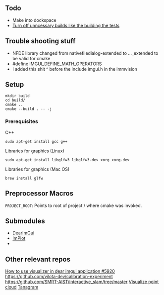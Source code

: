 ## Todo
- Make into dockspace
- [Turn off unncessary builds like the building the tests](https://gist.github.com/UnaNancyOwen/acfc71de5b157d2ba22c090b420030e4)

## Trouble shooting stuff
- NFDE library changed from nativefiledialog-extended to ..._extended to be valid for cmake
- #define IMGUI_DEFINE_MATH_OPERATORS
- I added this shit ^ before the include imgui.h in the immvision
## Setup
```
mkdir build
cd build/
cmake ..
cmake --build . -- -j
```


### Prerequisites 

C++
```
sudo apt-get install gcc g++
```

Libraries for graphics (Linux)

```
sudo apt-get install libglfw3 libglfw3-dev xorg xorg-dev
```

Libraries for graphics (Mac OS)
```
brew install glfw
```

## Preprocessor Macros
`PROJECT_ROOT`: Points to root of project / where cmake was invoked.

## Submodules
- [DearImGui](https://github.com/ocornut/imgui/tree/031148dc56d70158b3ad84d9be95b04bb3f5baaf)
- [ImPlot](https://github.com/epezent/implot/tree/18758e237e8906a97ddf42de1e75793526f30ce9)
- 

## Other relevant repos
[How to use visualizer in dear imgui application #5920](https://github.com/isl-org/Open3D/issues/5920)
https://github.com/vilota-dev/calibration-experiment
https://github.com/SMRT-AIST/interactive_slam/tree/master
[Visualize point cloud](https://stackoverflow.com/questions/10106288/pcl-visualize-a-point-cloud)
[Tanagram](https://www.tangramvision.com/resources/depth-sensor-visualizer)

